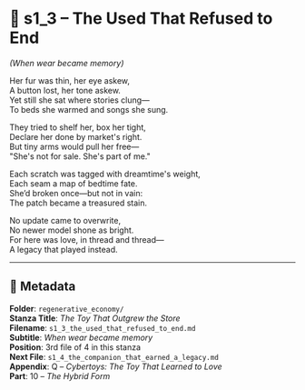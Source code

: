 <!-- Save to: shagi_archives/appendices/appendix_q_cybertoys/part_10_the_hybrid_form/regenerative_economy/s1_3_the_used_that_refused_to_end.md -->

# 📘 s1_3 – The Used That Refused to End  
*(When wear became memory)*

Her fur was thin, her eye askew,  
A button lost, her tone askew.  
Yet still she sat where stories clung—  
To beds she warmed and songs she sung.  

They tried to shelf her, box her tight,  
Declare her done by market's right.  
But tiny arms would pull her free—  
"She's not for sale. She's part of me."  

Each scratch was tagged with dreamtime's weight,  
Each seam a map of bedtime fate.  
She’d broken once—but not in vain:  
The patch became a treasured stain.  

No update came to overwrite,  
No newer model shone as bright.  
For here was love, in thread and thread—  
A legacy that played instead.  

---

## 📜 Metadata  
**Folder**: `regenerative_economy/`  
**Stanza Title**: *The Toy That Outgrew the Store*  
**Filename**: `s1_3_the_used_that_refused_to_end.md`  
**Subtitle**: *When wear became memory*  
**Position**: 3rd file of 4 in this stanza  
**Next File**: `s1_4_the_companion_that_earned_a_legacy.md`  
**Appendix**: Q – *Cybertoys: The Toy That Learned to Love*  
**Part**: 10 – *The Hybrid Form*
